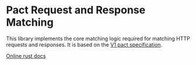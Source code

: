 # Pact Request and Response Matching

This library implements the core matching logic required for matching HTTP requests and responses. It is based on the
[V1 pact specification](https://github.com/pact-foundation/pact-specification/tree/version-1).

[Online rust docs](https://docs.rs/pact_matching/)
